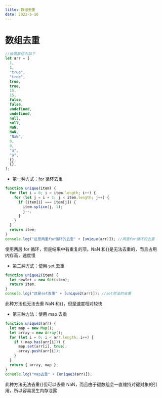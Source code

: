 ```yaml
---
title: 数组去重
date: 2022-5-10
---
```


# 数组去重

```javascript
//设置数组为如下
let arr = [
  1,
  1,
  "true",
  "true",
  true,
  true,
  15,
  15,
  false,
  false,
  undefined,
  undefined,
  null,
  null,
  NaN,
  NaN,
  "NaN",
  0,
  0,
  "a",
  "a",
  {},
  {},
];
```

- 第一种方式：for 循环去重

```javascript
function unique(item) {
  for (let i = 0; i < item.length; i++) {
    for (let j = i + 1; j < item.length; j++) {
      if (item[i] === item[j]) {
        item.splice(j, 1);
        j--;
      }
    }
  }
  return item;
}
console.log("这是两重for循环的去重" + [unique(arr)]); //两重for循环的去重
```

使用两层 for 循环，但是结果中有重复的项，NaN 和{}是无法去重的，而且占用内存高，速度慢

- 第二种方式：使用 set 去重

```javascript
function unique2(item) {
  let newSet = new Set(item);
  return item;
}
console.log("这是set去重" + [unique2(arr)]); //set用法的去重
```

此种方法也无法去重 NaN 和{}，但是速度相对较快

- 第三种方法：使用 map 去重

```javascript
function unique3(arr) {
  let map = new Map();
  let array = new Array();
  for (let i = 0; i < arr.length; i++) {
    if (!map.has(arr[i])) {
      map.set(arr[i], true);
      array.push(arr[i]);
    }
  }
  return { array, map };
}
console.log("map去重" + [unique3(arr)]);
```

此种方法无法去重{}但可以去重 NaN，而且由于键数组会一直维持对键对象的引用，所以容易发生内存泄露
